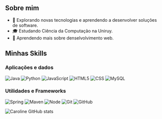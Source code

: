 ## Sobre mim

- 🤔 Explorando novas tecnologias e aprendendo a desenvolver soluções de software.
- 🎓 Estudando Ciência da Computação na Uniruy.
- 🌱 Aprendendo mais sobre denselvolvimento web.

## Minhas Skills

### Aplicações e dados

![Java]( https://img.shields.io/badge/-Java-333333?style=for-the-badge)
![Python]( https://img.shields.io/badge/Python-333333?style=for-the-badge&logo=python&logoColor=1E90FF)
![JavaScript](https://img.shields.io/badge/JavaScript-333333?style=for-the-badge&logo=javascript&logoColor=F7DF1E)
![HTML5](https://img.shields.io/badge/HTML5-333333?style=for-the-badge&logo=html5&logoColor=E34F26)
![CSS](https://img.shields.io/badge/CSS3-333333?style=for-the-badge&logo=css&logoColor=1572B6)
![MySQL](https://img.shields.io/badge/-MySQL-333333?style=for-the-badge&logo=mysql&logoColor=00599C)

### Utilidades e Frameworks

![Spring](https://img.shields.io/badge/-Spring-333333?style=for-the-badge&logo=spring)
![Maven](https://img.shields.io/badge/-Maven-333333?style=for-the-badge&logo=apachemaven)
![Node](https://img.shields.io/badge/-Node-333333?style=for-the-badge&logo=node.js)
![Git](https://img.shields.io/badge/-Git-333333?style=for-the-badge&logo=git)
![GitHub](https://img.shields.io/badge/-GitHub-333333?style=for-the-badge&logo=github)


![Caroline GitHub stats](https://github-readme-stats.vercel.app/api?username=Caroline-SC&theme=tokyonight\&hide=issues\&show_icons=true)

